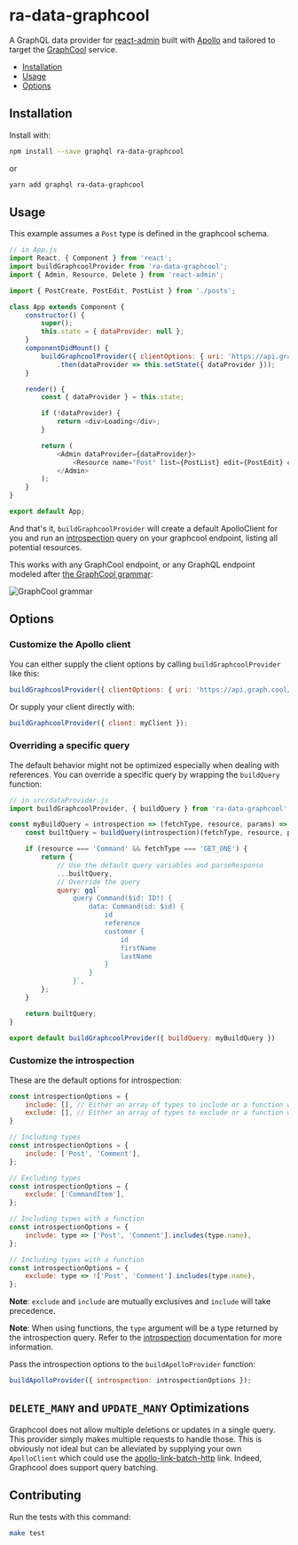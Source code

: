 # ra-data-graphcool

A GraphQL data provider for [react-admin](https://github.com/marmelab/react-admin/)
built with [Apollo](http://www.apollodata.com/) and tailored to target the [GraphCool](https://www.graph.cool/) service.

- [Installation](#installation)
- [Usage](#installation)
- [Options](#options)

## Installation

Install with:

```sh
npm install --save graphql ra-data-graphcool
```

or

```sh
yarn add graphql ra-data-graphcool
```

## Usage

This example assumes a `Post` type is defined in the graphcool schema.

```js
// in App.js
import React, { Component } from 'react';
import buildGraphcoolProvider from 'ra-data-graphcool';
import { Admin, Resource, Delete } from 'react-admin';

import { PostCreate, PostEdit, PostList } from './posts';

class App extends Component {
    constructor() {
        super();
        this.state = { dataProvider: null };
    }
    componentDidMount() {
        buildGraphcoolProvider({ clientOptions: { uri: 'https://api.graph.cool/simple/v1/graphcool_id' }})
            .then(dataProvider => this.setState({ dataProvider }));
    }

    render() {
        const { dataProvider } = this.state;

        if (!dataProvider) {
            return <div>Loading</div>;
        }

        return (
            <Admin dataProvider={dataProvider}>
                <Resource name="Post" list={PostList} edit={PostEdit} create={PostCreate} remove={Delete} />
            </Admin>
        );
    }
}

export default App;
```

And that's it, `buildGraphcoolProvider` will create a default ApolloClient for you and run an [introspection](http://graphql.org/learn/introspection/) query on your graphcool endpoint, listing all potential resources.

This works with any GraphCool endpoint, or any GraphQL endpoint modeled after [the GraphCool grammar](https://github.com/graphcool/graphcool-framework/blob/master/docs/0.x/02-Concepts/02-Database-%26-API/03-API-Capabilities.md):

![GraphCool grammar](https://camo.githubusercontent.com/a58fc16d347122afd015c06a96591c5ecc1bed62/68747470733a2f2f696d6775722e636f6d2f4d6f496e665a4d2e706e67) 

## Options

### Customize the Apollo client

You can either supply the client options by calling `buildGraphcoolProvider` like this:

```js
buildGraphcoolProvider({ clientOptions: { uri: 'https://api.graph.cool/simple/v1/graphcool_id', ...otherApolloOptions } });
```

Or supply your client directly with:

```js
buildGraphcoolProvider({ client: myClient });
```

### Overriding a specific query

The default behavior might not be optimized especially when dealing with references. You can override a specific query by wrapping the `buildQuery` function:

```js
// in src/dataProvider.js
import buildGraphcoolProvider, { buildQuery } from 'ra-data-graphcool';

const myBuildQuery = introspection => (fetchType, resource, params) => {
    const builtQuery = buildQuery(introspection)(fetchType, resource, params);

    if (resource === 'Command' && fetchType === 'GET_ONE') {
        return {
            // Use the default query variables and parseResponse
            ...builtQuery,
            // Override the query
            query: gql`
                query Command($id: ID!) {
                    data: Command(id: $id) {
                        id
                        reference
                        customer {
                            id
                            firstName
                            lastName
                        }
                    }
                }`,
        };
    }

    return builtQuery;
}

export default buildGraphcoolProvider({ buildQuery: myBuildQuery })
```

### Customize the introspection

These are the default options for introspection:

```js
const introspectionOptions = {
    include: [], // Either an array of types to include or a function which will be called for every type discovered through introspection
    exclude: [], // Either an array of types to exclude or a function which will be called for every type discovered through introspection
}

// Including types
const introspectionOptions = {
    include: ['Post', 'Comment'],
};

// Excluding types
const introspectionOptions = {
    exclude: ['CommandItem'],
};

// Including types with a function
const introspectionOptions = {
    include: type => ['Post', 'Comment'].includes(type.name),
};

// Including types with a function
const introspectionOptions = {
    exclude: type => !['Post', 'Comment'].includes(type.name),
};
```

**Note**: `exclude` and `include` are mutually exclusives and `include` will take precedence.

**Note**: When using functions, the `type` argument will be a type returned by the introspection query. Refer to the [introspection](http://graphql.org/learn/introspection/) documentation for more information.

Pass the introspection options to the `buildApolloProvider` function:

```js
buildApolloProvider({ introspection: introspectionOptions });
```

## `DELETE_MANY` and `UPDATE_MANY` Optimizations

Graphcool does not allow multiple deletions or updates in a single query. This provider simply makes multiple requests to handle those. This is obviously not ideal but can be alleviated by supplying your own `ApolloClient` which could use the [apollo-link-batch-http](https://www.apollographql.com/docs/link/links/batch-http.html) link. Indeed, Graphcool does support query batching.

## Contributing

Run the tests with this command:

```sh
make test
```

